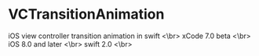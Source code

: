 # VCTransitionAnimation
iOS view controller transition animation in swift <\br>
 xCode 7.0 beta  <\br>
 iOS 8.0 and later <\br>
 swift 2.0 <\br>

